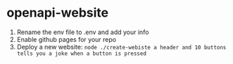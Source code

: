 # openapi-website
 
1. Rename the env file to .env and add your info
2. Enable github pages for your repo
3. Deploy a new website: `node ./create-webiste a header and 10 buttons tells you a joke when a button is pressed`
